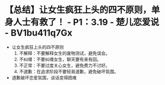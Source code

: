 # 【总结】让女生疯狂上头的四不原则，单身人士有救了！ - P1：3.19 - 楚儿恋爱说 - BV1bu411q7Gx

-   让女生疯狂上头的四不原则
    1.  不解释：不要解释女生的废物测试，避免误会。
    2.  不纠缠：不要纠缠女生，聊天要有来有回。
    3.  不正常：不要过度关心女生，避免费力不讨好。
    4.  不道歉：在追求阶段不要轻易道歉，避免破坏氛围。
-   道歉破坏恋爱氛围，谈话变得困难